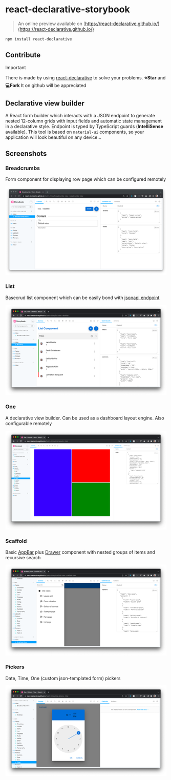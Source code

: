 # react-declarative-storybook

> An online preview available on [https://react-declarative.github.io/](https://react-declarative.github.io/)

```bash
npm install react-declarative
```

## Contribute

> [!IMPORTANT]
> There is made by using [react-declarative](https://github.com/react-declarative/react-declarative) to solve your problems. **⭐Star** and **💻Fork** It on github will be appreciated

## Declarative view builder

A React form builder which interacts with a JSON endpoint to generate nested 12-column grids with input fields and automatic state management in a declarative style. Endpoint is typed by TypeScript guards (**IntelliSense** available). This tool is based on `material-ui` components, so your application will look beautiful on any device...

## Screenshots

### Breadcrumbs

Form component for displaying row page which can be configured remotely

![1.png](./docs/1.png)

### List

Basecrud list component which can be easily bond with [jsonapi endpoint](https://github.com/ppetzold/nestjs-paginate)

![2.png](./docs/2.png)

### One

A declarative view builder. Can be used as a dashboard layout engine. Also configurable remotely

![3.png](./docs/3.png)

### Scaffold 

Basic [AppBar](https://material.io/components/app-bars-top) plus [Drawer](https://material.io/components/navigation-drawer) component with nested groups of items and recursive search

![4.png](./docs/4.png)

### Pickers

Date, Time, One (custom json-templated form) pickers

![5.png](./docs/5.png)
